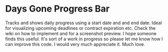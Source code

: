 # Days Gone Progress Bar
Tracks and shows daily progress using a start date and and end date.  Ideal for visualizing upcoming deadlines or contract expiration etc.  Check the wiki on how to implement and for a screenshot preview.  I hope someone finds this useful.
It's sort of a work in progress so please let me know how I can improve this code.  I would very much appreciate it. 
Much love.

